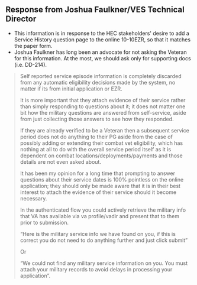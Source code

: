 ## Response from Joshua Faulkner/VES Technical Director
- This information is in response to the HEC stakeholders' desire to add a Service History question page to the online 10-10EZR, so that it matches the paper form.
- Joshua Faulkner has long been an advocate for not asking the Veteran for this information.  At the most, we should ask only for supporting docs (i.e. DD-214).

>Self reported service episode information is completely discarded from any automatic eligibility decisions made by the system, no matter if its from initial application or EZR.
>
>It is more important that they attach evidence of their service rather than simply responding to questions about it; it does not matter one bit how the military questions are answered from self-service, aside from just collecting those answers to see how they responded.
>
>If they are already verified to be a Veteran then a subsequent service period does not do anything to their PG aside from the case of possibly adding or extending their combat vet eligibility, which has nothing at all to do with the overall service period itself as it is dependent on combat locations/deployments/payments and those details are not even asked about.
>
>It has been my opinion for a long time that prompting to answer questions about their service dates is 100% pointless on the online application; they should only be made aware that it is in their best interest to attach the evidence of their service should it become necessary.
>
>In the authenticated flow you could actively retrieve the military info that VA has available via va profile/vadir and present that to them prior to submission.
>
>“Here is the military service info we have found on you, if this is correct you do not need to do anything further and just click submit”
>
>Or
>
>“We could not find any military service information on you. You must attach your military records to avoid delays in processing your application”.
